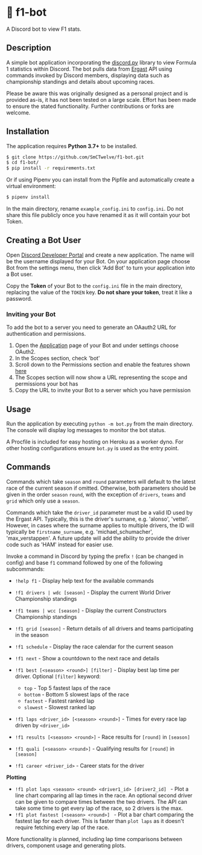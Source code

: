 # 🏁 f1-bot
A Discord bot to view F1 stats.

## Description
A simple bot application incorporating the [discord.py](https://github.com/Rapptz/discord.py/tree/rewrite) library to view Formula 1 statistics within Discord. The bot pulls data from [Ergast](http://ergast.com/mrd/) API using commands invoked by Discord members, displaying data such as championship standings and details about upcoming races.

Please be aware this was originally designed as a personal project and is provided as-is, it has not been tested on a large scale. Effort has been made to ensure the stated functionality. Further contributions or forks are welcome.

## Installation
The application requires **Python 3.7+** to be installed.

```bash
$ git clone https://github.com/SmCTwelve/f1-bot.git
$ cd f1-bot/
$ pip install -r requirements.txt
```

Or if using Pipenv you can install from the Pipfile and automatically create a virtual environment:
```bash
$ pipenv install
```
In the main directory, rename `example_config.ini` to `config.ini`.
Do not share this file publicly once you have renamed it as it will contain your bot Token.

## Creating a Bot User
Open [Discord Developer Portal](https://discordapp.com/developers/applications/) and create a new application. The name will be the username displayed for your Bot. On your application page choose Bot from the settings menu, then click 'Add Bot' to turn your application into a Bot user.

Copy the **Token** of your Bot to the `config.ini` file in the main directory, replacing the value of the `TOKEN` key. **Do not share your token**, treat it like a password.

### Inviting your Bot
To add the bot to a server you need to generate an OAauth2 URL for authentication and permissions.

1. Open the [Application](https://discordapp.com/developers/applications/) page of your Bot and under settings choose OAuth2.
2. In the Scopes section, check 'bot'
3. Scroll down to the Permissions section and enable the features shown [here](https://i.imgur.com/1bQ9xD8.png)
4. The Scopes section will now show a URL representing the scope and permissions your bot has
5. Copy the URL to invite your Bot to a server which you have permission

## Usage
Run the application by executing `python -m bot.py` from the main directory. The console will display log messages to monitor the bot status.

A Procfile is included for easy hosting on Heroku as a worker dyno. For other hosting configurations ensure `bot.py` is used as the entry point.

## Commands
Commands which take `season` and `round` parameters will default to the latest race of the current season if omitted. Otherwise, both parameters should be given in the order `season` `round`, with the exception of `drivers`, `teams` and `grid` which only use a `season`.

Commands which take the `driver_id` parameter must be a valid ID used by the Ergast API. Typically, this is the driver's surnane, e.g. 'alonso', 'vettel'. However, in cases where the surname applies to multiple drivers, the ID will typically be `firstname_surname`, e.g. 'michael_schumacher', 'max_verstappen'. A future update will add the ability to provide the driver code such as 'HAM' instead for easier use.

Invoke a command in Discord by typing the prefix `!` (can be changed in config) and base `f1` command followed by one of the following subcommands:

- `!help f1` -  Display help text for the available commands

- `!f1 drivers | wdc [season]` - Display the current World Driver Championship standings
- `!f1 teams | wcc [season]` - Display the current Constructors Championship standings
- `!f1 grid [season]` -  Return details of all drivers and teams participating in the season
- `!f1 schedule` -  Display the race calendar for the current season
- `!f1 next` -  Show a countdown to the next race and details
- `!f1 best [<season> <round>] [filter]` - Display best lap time per driver. Optional `[filter]` keyword:
  - `top` - Top 5 fastest laps of the race
  - `bottom` -  Bottom 5 slowest laps of the race
  - `fastest` - Fastest ranked lap
  - `slowest` - Slowest ranked lap
- `!f1 laps <driver_id> [<season> <round>]` -  Times for every race lap driven by `<driver_id>`
- `!f1 results [<season> <round>]` - Race results for `[round]` in `[season]`
- `!f1 quali [<season> <round>]` - Qualifying results for `[round]` in `[season]`
- `!f1 career <driver_id>` -  Career stats for the driver

**Plotting**
- `!f1 plot laps <season> <round> <driver1_id> [driver2_id] ` - Plot a line chart comparing all lap times in the race. An optional second driver can be given to compare times between the two drivers. The API can take some time to get every lap of the race, so 2 drivers is the max.
- `!f1 plot fastest [<season> <round>] ` - Plot a bar chart comparing the fastest lap for each driver. This is faster than `plot laps` as it doesn't require fetching every lap of the race.


More functionality is planned, including lap time comparisons between drivers, component usage and generating plots.
